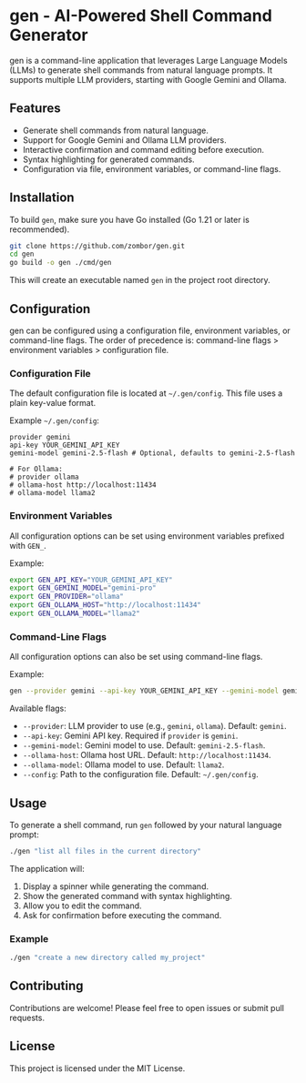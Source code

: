 # gen - AI-Powered Shell Command Generator

gen is a command-line application that leverages Large Language Models (LLMs) to generate shell commands from natural language prompts. It supports multiple LLM providers, starting with Google Gemini and Ollama.

## Features

- Generate shell commands from natural language.
- Support for Google Gemini and Ollama LLM providers.
- Interactive confirmation and command editing before execution.
- Syntax highlighting for generated commands.
- Configuration via file, environment variables, or command-line flags.

## Installation

To build `gen`, make sure you have Go installed (Go 1.21 or later is recommended).

```bash
git clone https://github.com/zombor/gen.git
cd gen
go build -o gen ./cmd/gen
```

This will create an executable named `gen` in the project root directory.

## Configuration

gen can be configured using a configuration file, environment variables, or command-line flags. The order of precedence is: command-line flags > environment variables > configuration file.

### Configuration File

The default configuration file is located at `~/.gen/config`. This file uses a plain key-value format.

Example `~/.gen/config`:

```
provider gemini
api-key YOUR_GEMINI_API_KEY
gemini-model gemini-2.5-flash # Optional, defaults to gemini-2.5-flash

# For Ollama:
# provider ollama
# ollama-host http://localhost:11434
# ollama-model llama2
```

### Environment Variables

All configuration options can be set using environment variables prefixed with `GEN_`.

Example:

```bash
export GEN_API_KEY="YOUR_GEMINI_API_KEY"
export GEN_GEMINI_MODEL="gemini-pro"
export GEN_PROVIDER="ollama"
export GEN_OLLAMA_HOST="http://localhost:11434"
export GEN_OLLAMA_MODEL="llama2"
```

### Command-Line Flags

All configuration options can also be set using command-line flags.

Example:

```bash
gen --provider gemini --api-key YOUR_GEMINI_API_KEY --gemini-model gemini-pro "list all files"
```

Available flags:

- `--provider`: LLM provider to use (e.g., `gemini`, `ollama`). Default: `gemini`.
- `--api-key`: Gemini API key. Required if `provider` is `gemini`.
- `--gemini-model`: Gemini model to use. Default: `gemini-2.5-flash`.
- `--ollama-host`: Ollama host URL. Default: `http://localhost:11434`.
- `--ollama-model`: Ollama model to use. Default: `llama2`.
- `--config`: Path to the configuration file. Default: `~/.gen/config`.

## Usage

To generate a shell command, run `gen` followed by your natural language prompt:

```bash
./gen "list all files in the current directory"
```

The application will:

1.  Display a spinner while generating the command.
2.  Show the generated command with syntax highlighting.
3.  Allow you to edit the command.
4.  Ask for confirmation before executing the command.

### Example

```bash
./gen "create a new directory called my_project"
```

## Contributing

Contributions are welcome! Please feel free to open issues or submit pull requests.

## License

This project is licensed under the MIT License.
